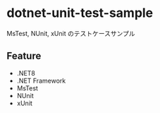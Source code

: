 # dotnet-unit-test-sample
MsTest, NUnit, xUnit のテストケースサンプル

## Feature
- .NET8
- .NET Framework
- MsTest
- NUnit
- xUnit
